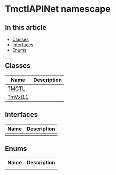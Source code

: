 # TmctlAPINet namescape

## In this article

- [Classes](#classes)
- [Interfaces](#interfaces)
- [Enums](#enums)

## Classes
|Name|Description|
|---|---|
|[TMCTL](TmctlAPINet.TMCTL.md)||
|[TmVxi11](TmctlAPINet.TmVXI11.md)||

## Interfaces
|Name|Description|
|---|---|
|||

## Enums
|Name|Description|
|---|---|
|||
